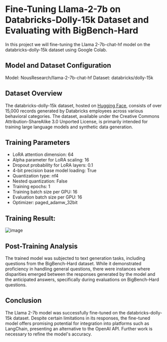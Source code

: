# Fine-Tuning Llama-2-7b on Databricks-Dolly-15k Dataset and Evaluating with BigBench-Hard

In this project we will fine-tuning the Llama 2-7b-chat-hf model on the databricks-dolly-15k dataset using Google Colab.

## Model and Dataset Configuration

Model: NousResearch/llama-2-7b-chat-hf
Dataset: databricks/dolly-15k

## Dataset Overview
The databricks-dolly-15k dataset, hosted on [Hugging Face](https://huggingface.co/datasets/databricks/databricks-dolly-15k), consists of over 15,000 records generated by Databricks employees across various behavioral categories. The dataset, available under the Creative Commons Attribution-ShareAlike 3.0 Unported License, is primarily intended for training large language models and synthetic data generation.

## Training Parameters

- LoRA attention dimension: 64
- Alpha parameter for LoRA scaling: 16
- Dropout probability for LoRA layers: 0.1
- 4-bit precision base model loading: True
- Quantization type: nf4
- Nested quantization: False
- Training epochs: 1
- Training batch size per GPU: 16
- Evaluation batch size per GPU: 16
- Optimizer: paged_adamw_32bit

## Training Result:
![image](https://github.com/DrishtiShrrrma/llama-2-7b-chat-hf-databricks-dolly-15k/assets/129742046/5c787775-a88f-4466-8700-f0c9e41f0d88)


## Post-Training Analysis

The trained model was subjected to text generation tasks, including questions from the BigBench-Hard dataset. While it demonstrated proficiency in handling general questions, there were instances where disparities emerged between the responses generated by the model and the anticipated answers, specifically during evaluations on BigBench-Hard questions.

## Conclusion 

The Llama 2-7b model was successfully fine-tuned on the databricks-dolly-15k dataset. Despite certain limitations in its responses, the fine-tuned model offers promising potential for integration into platforms such as LangChain, presenting an alternative to the OpenAI API. Further work is necessary to refine the model's accuracy.
